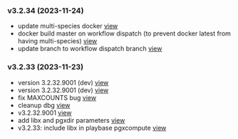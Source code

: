 ### v3.2.34 (2023-11-24)

-  update multi-species docker [view](https://github.com/bigomics/omicsplayground/commit/99bac9c74b6a3125f1845c178a983bee02e7494b)
-  docker build master on workflow dispatch (to prevent docker latest from having multi-species) [view](https://github.com/bigomics/omicsplayground/commit/4321650b1dc727c91e85751c1a0f84590fb75c0e)
-  update branch to workflow dispatch branch [view](https://github.com/bigomics/omicsplayground/commit/5149bfde571ecf0caf3f18b380d54014c62f1cc2)


### v3.2.33 (2023-11-23)

-  version 3.2.32.9001 (dev) [view](https://github.com/bigomics/omicsplayground/commit/a91190167c959642e7678f54a4e6978c1fb8b1ee)
-  version 3.2.32.9001 (dev) [view](https://github.com/bigomics/omicsplayground/commit/c5e12e420dc092e68cba023f3aec948de7311f62)
-  fix MAXCOUNTS bug [view](https://github.com/bigomics/omicsplayground/commit/0b018d1c989aa043a4e79ea7b7ada2af96fa18c6)
-  cleanup dbg [view](https://github.com/bigomics/omicsplayground/commit/4f2a212813e61130f54ffdedbdb256b9a0fc6206)
-  v3.2.32.9001 [view](https://github.com/bigomics/omicsplayground/commit/c30692b1ea01571baa1c97349ca8419131093b21)
-  add libx and pgxdir parameters [view](https://github.com/bigomics/omicsplayground/commit/b1f8600e951552c25e202683675a7479feb49700)
-  v3.2.33: include libx in playbase pgxcompute [view](https://github.com/bigomics/omicsplayground/commit/5d2422df8ed9082dfc927e19abfac2c35a1f6469)


